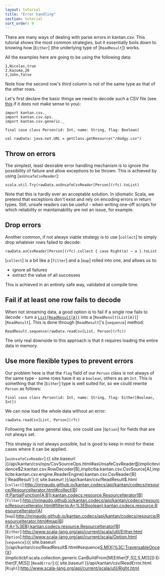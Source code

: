 ```yaml
---
layout: tutorial
title: "Error handling"
section: tutorial
sort_order: 9
---
```

There are many ways of dealing with parse errors in kantan.csv. This tutorial shows the most common strategies, but
it essentially boils down to knowing how [`Either`] (the underlying type of [`ReadResult`]) works.

All the examples here are going to be using the following data:

```
1,Nicolas,true
2,Kazuma,28
3,John,false
```

Note how the second row's third column is not of the same type as that of the other rows.

Let's first declare the basic things we need to decode such a CSV file (see [this](rows_as_case_classes) if it does
not make sense to you):

```tut:silent
import kantan.csv._
import kantan.csv.ops._
import kantan.csv.generic._

final case class Person(id: Int, name: String, flag: Boolean)

val rawData: java.net.URL = getClass.getResource("/dodgy.csv")
```

## Throw on errors

The simplest, least desirable error handling mechanism is to ignore the possibility of failure and allow exceptions
to be thrown. This is achieved by using [`asUnsafeCsvReader`]:

```tut
scala.util.Try(rawData.asUnsafeCsvReader[Person](rfc).toList)
```

Note that this is hardly ever an acceptable solution. In idiomatic Scala, we pretend that exceptions don't exist and
rely on encoding errors in return types. Still, unsafe readers can be useful - when writing one-off scripts for which
reliability or maintainability are not an issue, for example.

## Drop errors
Another common, if not always viable strategy is to use [`collect`] to simply drop whatever rows failed to decode:

```tut
rawData.asCsvReader[Person](rfc).collect { case Right(a) ⇒ a }.toList
```

[`collect`] is a bit like a [`filter`] and a [`map`] rolled into one, and allows us to:

* ignore all failures
* extract the value of all successes

This is achieved in an entirely safe way, validated at compile time.


## Fail if at least one row fails to decode
When not streaming data, a good option is to fail if a single row fails to decode - turn a
[`List[ReadResult[A]]`][`List`] into a [`ReadResult[List[A]]`][`ReadResult`]. This is done through [`ReadResult`]'s
[`sequence`] method:

```tut
ReadResult.sequence(rawData.readCsv[List, Person](rfc))
```

The only real downside to this approach is that it requires loading the entire data in memory.

## Use more flexible types to prevent errors
Our problem here is that the `flag` field of our `Person` class is not always of the same type - some rows have it as a
`boolean`, others as an `Int`. This is something that the [`Either`] type is well suited for, so we could rewrite
`Person` as follows:

```tut:silent
final case class Person(id: Int, name: String, flag: Either[Boolean, Int])
```

We can now load the whole data without an error:

```tut
rawData.readCsv[List, Person](rfc)
```

Following the same general idea, one could use [`Option`] for fields that are not always set.

This strategy is not always possible, but is good to keep in mind for these cases where it can be applied.


[`List`]:http://www.scala-lang.org/api/current/scala/collection/immutable/List.html
[`asUnsafeCsvReader`]:{{ site.baseurl }}/api/kantan/csv/ops/CsvSourceOps.html#asUnsafeCsvReader[B](sep:Char,header:Boolean)(implicitevidence$2:kantan.csv.RowDecoder[B],implicitia:kantan.csv.CsvSource[A],implicite:kantan.csv.engine.ReaderEngine):kantan.csv.CsvReader[B]
[`ReadResult`]:{{ site.baseurl }}/api/kantan/csv/ReadResult$.html
[`collect`]:http://nrinaudo.github.io/kantan.codecs/api/kantan/codecs/resource/ResourceIterator.html#collect[B](f:PartialFunction[A,B]):kantan.codecs.resource.ResourceIterator[B]
[`filter`]:http://nrinaudo.github.io/kantan.codecs/api/kantan/codecs/resource/ResourceIterator.html#filter(p:A=%3EBoolean):kantan.codecs.resource.ResourceIterator[A]
[`map`]:http://nrinaudo.github.io/kantan.codecs/api/kantan/codecs/resource/ResourceIterator.html#map[B](f:A=%3EB):kantan.codecs.resource.ResourceIterator[B]
[`Either`]:http://www.scala-lang.org/api/current/scala/util/Either.html
[`Option`]:http://www.scala-lang.org/api/current/scala/Option.html
[`sequence`]:{{ site.baseurl }}/api/kantan/csv/ReadResult$.html#sequence[S,M[X]%3C:TraversableOnce[X]](rs:M[Either[F,S]])(implicitcbf:scala.collection.generic.CanBuildFrom[M[Either[F,S]],S,M[S]]):Either[F,M[S]]
[`ReadError`]:{{ site.baseurl }}/api/kantan/csv/ReadError.html
[`Right`]:http://www.scala-lang.org/api/current/scala/util/Right.html
